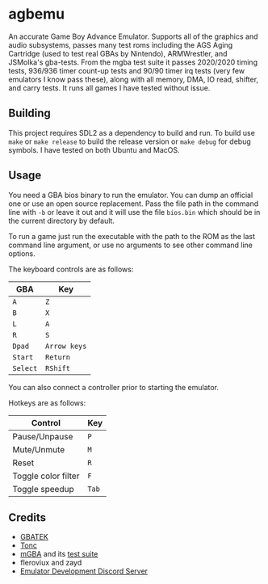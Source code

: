 # agbemu

An accurate Game Boy Advance Emulator. Supports all of the graphics and audio subsystems, passes many test roms including the AGS Aging Cartridge (used to test real GBAs by Nintendo), ARMWrestler, and JSMolka's gba-tests. From the mgba test suite it passes 2020/2020 timing tests, 936/936 timer count-up tests and 90/90 timer irq tests (very few emulators I know pass these), along with all memory, DMA, IO read, shifter, and carry tests. It runs all games I have tested without issue.

## Building

This project requires SDL2 as a dependency to build and run. 
To build use `make` or `make release` to build the release version 
or `make debug` for debug symbols.
I have tested on both Ubuntu and MacOS.

## Usage

You need a GBA bios binary to run the emulator. You can dump an official one or use an open source replacement. Pass the file path in the command line with `-b` or leave it out and it will use the
file `bios.bin` which should be in the current directory by default.

To run a game just run the executable with the path to the ROM as the last command line argument, or use no arguments to see other command line options.

The keyboard controls are as follows:

| GBA | Key |
| --- | --- |
| `A` | `Z` |
| `B` | `X` |
| `L` | `A` |
| `R` | `S` |
| `Dpad` | `Arrow keys` |
| `Start` | `Return` |
| `Select` | `RShift` |

You can also connect a controller prior to starting the emulator.

Hotkeys are as follows:

| Control | Key |
| ------- | --- |
| Pause/Unpause | `P` |
| Mute/Unmute | `M` |
| Reset | `R` |
| Toggle color filter | `F` |
| Toggle speedup | `Tab` |

## Credits

- [GBATEK](https://www.problemkaputt.de/gbatek.htm)
- [Tonc](https://www.coranac.com/tonc/text/toc.htm)
- [mGBA](https://github.com/mgba-emu/mgba) and its [test suite](https://github.com/mgba-emu/suite)
- fleroviux and zayd
- [Emulator Development Discord Server](https://discord.gg/dkmJAes)
